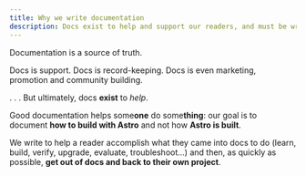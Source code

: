 ```yaml
---
title: Why we write documentation
description: Docs exist to help and support our readers, and must be written with that in mind.  
---
```

Documentation is a source of truth.

Docs is support. Docs is record-keeping. Docs is even marketing, promotion and community building.

. . . But ultimately, docs **exist** to *help*. 

Good documentation helps some**one** do some**thing**: our goal is to document **how to build with Astro** and not how **Astro is built**.

We write to help a reader accomplish what they came into docs to do (learn, build, verify, upgrade, evaluate, troubleshoot...) and then, as quickly as possible, **get out of docs and back to their own project**.
